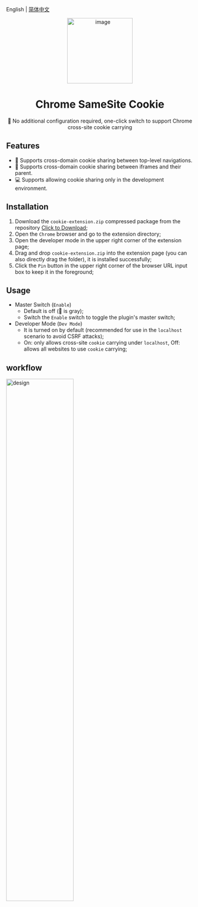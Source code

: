 English | [简体中文](README.md)

<div align=center>
<img width="176" alt="image" src="https://github.com/daylenjeez/chrome-samesite-cookie/assets/111993029/8dc9eeca-eb78-42cb-b6a7-635c70d2f31e">
</div>
<h1 align="center">Chrome SameSite Cookie</h1>

<p align="center">🌟 No additional configuration required, one-click switch to support Chrome cross-site cookie carrying </p>

## Features
- 🎨 Supports cross-domain cookie sharing between top-level navigations.
- 🚗 Supports cross-domain cookie sharing between iframes and their parent.
- 💻 Supports allowing cookie sharing only in the development environment.

## Installation
1. Download the `cookie-extension.zip` compressed package from the repository <a href="https://github.com/daylenjeez/chrome-samesite-cookie/raw/main/cookie-extension.zip">Click to Download</a>;
2. Open the `Chrome` browser and go to the extension directory;
3. Open the developer mode in the upper right corner of the extension page;
4. Drag and drop `cookie-extension.zip` into the extension page (you can also directly drag the folder), it is installed successfully;
5. Click the `Pin` button in the upper right corner of the browser URL input box to keep it in the foreground;

## Usage
- Master Switch (`Enable`)
  - Default is off (🍪 is gray);
  - Switch the `Enable` switch to toggle the plugin's master switch;
- Developer Mode (`Dev Mode`)
  - It is turned on by default (recommended for use in the `localhost` scenario to avoid CSRF attacks);
  - On: only allows cross-site `cookie` carrying under `localhost`, Off: allows all websites to use `cookie` carrying;

## workflow
<div align="left">
  <img alt="design" width="60%" src="https://github.com/daylenjeez/chrome-samesite-cookie/assets/111993029/69100922-54f1-4893-b0f7-7e0f389b5a25">
</div>
